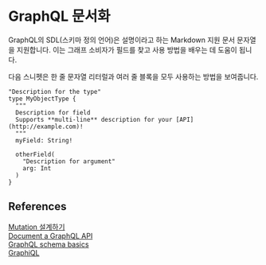 # GraphQL 문서화
GraphQL의 SDL(스키마 정의 언어)은 설명이라고 하는 Markdown 지원 문서 문자열을 지원합니다. 이는 그래프 소비자가 필드를 찾고 사용 방법을 배우는 데 도움이 됩니다.

다음 스니펫은 한 줄 문자열 리터럴과 여러 줄 블록을 모두 사용하는 방법을 보여줍니다.


```
"Description for the type"
type MyObjectType {
  """
  Description for field
  Supports **multi-line** description for your [API](http://example.com)!
  """
  myField: String!

  otherField(
    "Description for argument"
    arg: Int
  )
}
```





## References 
[Mutation 설계하기](https://fe-developers.kakaoent.com/2022/220113-designing-graphql-mutation/)     
[Document a GraphQL API](https://stackoverflow.com/questions/39504986/document-a-graphql-api)     
[GraphQL schema basics](https://www.apollographql.com/docs/apollo-server/schema/schema/)    
[GraphiQL](https://github.com/graphql/graphiql/blob/main/packages/graphiql/README.md)